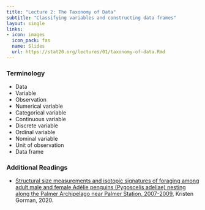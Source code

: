 ```yaml
---
title: "Lecture 2: The Taxonomy of Data"
subtitle: "Classifying variables and constructing data frames"
layout: single
links:
- icon: images
  icon_pack: fas
  name: Slides
  url: https://stat20.org/lectures/01/taxonomy-of-data.Rmd
---
```


### Terminology
- Data
- Variable
- Observation
- Numerical variable
- Categorical variable
- Continuous variable
- Discrete variable
- Ordinal variable
- Nominal variable
- Unit of observation
- Data frame

### Additional Readings
- [Structural size measurements and isotopic signatures of foraging among adult male and female Adélie penguins (Pygoscelis adeliae) nesting along the Palmer Archipelago near Palmer Station, 2007-2009](https://portal.edirepository.org/nis/mapbrowse?packageid=knb-lter-pal.219.5), Kristen Gorman, 2020.